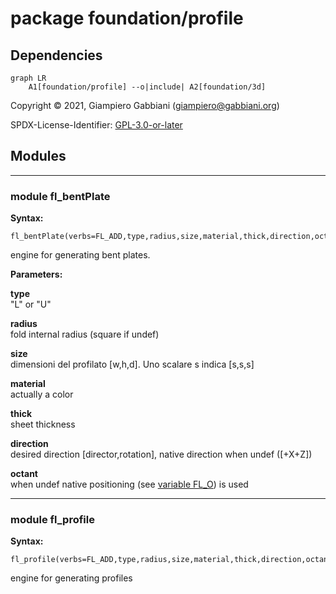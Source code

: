 # package foundation/profile

## Dependencies

```mermaid
graph LR
    A1[foundation/profile] --o|include| A2[foundation/3d]
```

Copyright © 2021, Giampiero Gabbiani (giampiero@gabbiani.org)

SPDX-License-Identifier: [GPL-3.0-or-later](https://spdx.org/licenses/GPL-3.0-or-later.html)


## Modules

---

### module fl_bentPlate

__Syntax:__

    fl_bentPlate(verbs=FL_ADD,type,radius,size,material,thick,direction,octant)

engine for generating bent plates.


__Parameters:__

__type__  
"L" or "U"

__radius__  
fold internal radius (square if undef)

__size__  
dimensioni del profilato [w,h,d]. Uno scalare s indica [s,s,s]

__material__  
actually a color

__thick__  
sheet thickness

__direction__  
desired direction [director,rotation], native direction when undef ([+X+Z])

__octant__  
when undef native positioning (see [variable FL_O](defs.md#variable-fl_o)) is used


---

### module fl_profile

__Syntax:__

    fl_profile(verbs=FL_ADD,type,radius,size,material,thick,direction,octant)

engine for generating profiles

